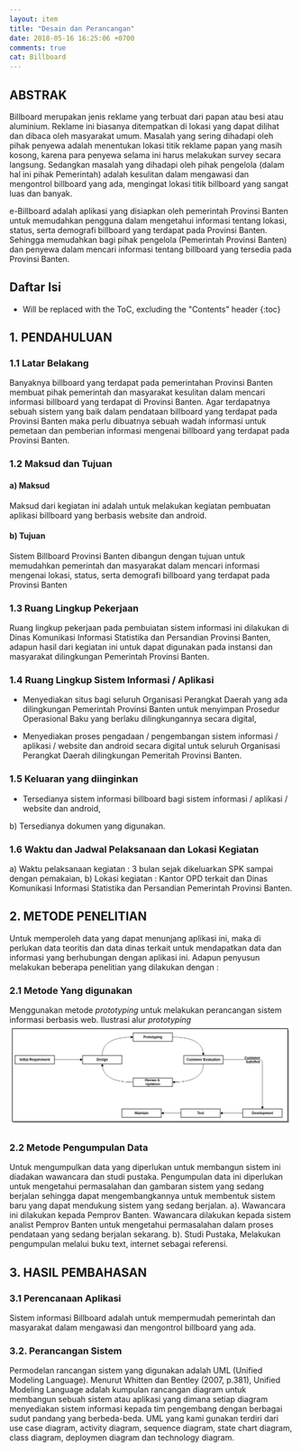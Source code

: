 ```yaml
---
layout: item
title: "Desain dan Perancangan"
date: 2018-05-16 16:25:06 +0700
comments: true
cat: Billboard
---
```



## ABSTRAK
Billboard merupakan jenis reklame yang terbuat dari papan atau besi atau aluminium. Reklame ini biasanya ditempatkan di lokasi yang dapat dilihat dan dibaca oleh masyarakat umum. Masalah yang sering dihadapi oleh pihak penyewa adalah menentukan lokasi titik reklame papan yang masih kosong, karena para penyewa selama ini harus melakukan survey secara langsung. Sedangkan masalah yang dihadapi oleh pihak pengelola (dalam hal ini pihak Pemerintah) adalah kesulitan dalam mengawasi dan mengontrol billboard yang ada, mengingat lokasi titik billboard yang sangat luas dan banyak.

e-Billboard adalah aplikasi yang disiapkan oleh pemerintah Provinsi Banten untuk memudahkan pengguna dalam mengetahui informasi tentang lokasi, status, serta demografi billboard yang terdapat pada Provinsi Banten. Sehingga memudahkan bagi pihak pengelola (Pemerintah Provinsi Banten) dan penyewa dalam mencari informasi tentang billboard yang tersedia pada Provinsi Banten.

## Daftar Isi
* Will be replaced with the ToC, excluding the "Contents" header
{:toc}

## 1. PENDAHULUAN

### 1.1 Latar Belakang
Banyaknya billboard yang terdapat pada pemerintahan Provinsi Banten membuat pihak pemerintah dan masyarakat kesulitan dalam mencari informasi billboard yang terdapat di Provinsi Banten.
Agar terdapatnya sebuah sistem yang baik dalam pendataan billboard yang terdapat pada Provinsi Banten maka perlu dibuatnya sebuah wadah informasi untuk pemetaan dan pemberian informasi mengenai billboard yang terdapat pada Provinsi Banten.

### 1.2 Maksud dan Tujuan

#### a) Maksud
Maksud dari kegiatan ini adalah untuk melakukan kegiatan pembuatan aplikasi billboard yang berbasis website dan android.

#### b) Tujuan
Sistem Billboard Provinsi Banten dibangun dengan tujuan untuk memudahkan pemerintah dan masyarakat dalam mencari informasi mengenai lokasi, status, serta demografi billboard yang terdapat pada Provinsi Banten

### 1.3 Ruang Lingkup Pekerjaan
Ruang lingkup pekerjaan pada pembuiatan sistem informasi ini dilakukan di Dinas Komunikasi Informasi Statistika dan Persandian Provinsi Banten, adapun hasil dari kegiatan ini untuk dapat digunakan pada instansi dan masyarakat dilingkungan Pemerintah Provinsi Banten.

### 1.4 Ruang Lingkup Sistem Informasi / Aplikasi
* Menyediakan situs bagi seluruh Organisasi Perangkat Daerah yang ada dilingkungan Pemerintah Provinsi Banten untuk menyimpan Prosedur Operasional Baku yang berlaku dilingkungannya secara digital,

* Menyediakan proses pengadaan / pengembangan sistem informasi / aplikasi / website dan android secara digital untuk seluruh Organisasi Perangkat Daerah dilingkungan Pemeritah Provinsi Banten.

### 1.5 Keluaran yang diinginkan
* Tersedianya sistem informasi billboard bagi sistem informasi / aplikasi / website dan android,

b) Tersedianya dokumen yang digunakan.

### 1.6 Waktu dan Jadwal Pelaksanaan dan Lokasi Kegiatan
a) Waktu pelaksanaan kegiatan : 3 bulan sejak dikeluarkan SPK sampai dengan pemakaian,
b) Lokasi kegiatan : Kantor OPD terkait dan Dinas Komunikasi Informasi Statistika dan Persandian Pemerintah Provinsi Banten.

## 2. METODE PENELITIAN
Untuk memperoleh data yang dapat menunjang aplikasi ini, maka di perlukan data teoritis dan data dinas terkait untuk mendapatkan data dan informasi yang berhubungan dengan aplikasi ini.
Adapun penyusun melakukan beberapa penelitian yang dilakukan dengan :

### 2.1 Metode Yang digunakan
Menggunakan metode *prototyping* untuk melakukan perancangan sistem informasi berbasis web.
Ilustrasi alur *prototyping*
[![ilustrasi-alur-prototyping](../images/e-hibahbansos/desain-dan-perancangan//alur-prototype.png)](/document/aplikasi/dashboard-pimpinan/images/desain-dan-perancangan/alur-prototype.png)

### 2.2 Metode Pengumpulan Data
Untuk mengumpulkan data yang diperlukan untuk membangun sistem ini diadakan wawancara dan studi pustaka. Pengumpulan data ini diperlukan untuk mengetahui permasalahan dan gambaran sistem yang sedang berjalan sehingga dapat mengembangkannya untuk membentuk sistem baru yang dapat mendukung sistem yang sedang berjalan.
a). Wawancara ini dilakukan kepada Pemprov Banten. Wawancara dilakukan kepada sistem analist Pemprov Banten untuk mengetahui permasalahan dalam proses pendataan yang sedang berjalan sekarang.
b). Studi Pustaka, Melakukan pengumpulan melalui buku text, internet sebagai referensi.

## 3. HASIL PEMBAHASAN
### 3.1 Perencanaan Aplikasi
Sistem informasi Billboard adalah untuk mempermudah pemerintah dan masyarakat dalam mengawasi dan mengontrol billboard yang ada.

### 3.2. Perancangan Sistem
Permodelan rancangan sistem yang digunakan adalah UML (Unified Modeling Language). Menurut Whitten dan Bentley (2007, p.381), Unified Modeling Language adalah kumpulan rancangan diagram untuk membangun sebuah sistem atau aplikasi yang dimana setiap diagram menyediakan sistem informasi kepada tim pengembang dengan berbagai sudut pandang yang berbeda-beda. UML yang kami gunakan terdiri dari use case diagram, activity diagram, sequence diagram, state chart diagram, class diagram, deploymen diagram dan technology diagram.
